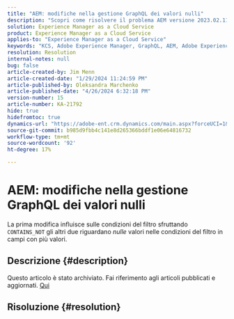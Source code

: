 ```yaml
---
title: "AEM: modifiche nella gestione GraphQL dei valori nulli"
description: "Scopri come risolvere il problema AEM versione 2023.02.11382, alcune modifiche apportate in GraphQL causano un comportamento imprevisto nel codice dell’applicazione."
solution: Experience Manager as a Cloud Service
product: Experience Manager as a Cloud Service
applies-to: "Experience Manager as a Cloud Service"
keywords: "KCS, Adobe Experience Manager, GraphQL, AEM, Adobe Experience Manager, valori null, servizio cloud, versione 2023.02.11382, Risoluzione dei problemi"
resolution: Resolution
internal-notes: null
bug: false
article-created-by: Jim Menn
article-created-date: "1/29/2024 11:24:59 PM"
article-published-by: Oleksandra Marchenko
article-published-date: "4/26/2024 6:32:18 PM"
version-number: 15
article-number: KA-21792
hide: true
hidefromtoc: true
dynamics-url: "https://adobe-ent.crm.dynamics.com/main.aspx?forceUCI=1&pagetype=entityrecord&etn=knowledgearticle&id=2daa6f9d-fdbe-ee11-9079-6045bd006268"
source-git-commit: b985d9fbb4c141e8d265366bddf1e06e64816732
workflow-type: tm+mt
source-wordcount: '92'
ht-degree: 17%

---
```


# AEM: modifiche nella gestione GraphQL dei valori nulli


La prima modifica influisce sulle condizioni del filtro sfruttando `CONTAINS_NOT` gli altri due riguardano *nulle* valori nelle condizioni del filtro in campi con più valori.

## Descrizione {#description}

Questo articolo è stato archiviato. Fai riferimento agli articoli pubblicati e aggiornati. [Qui](https://experienceleague.adobe.com/search.html?lang=it#sort=relevancy)

## Risoluzione {#resolution}


